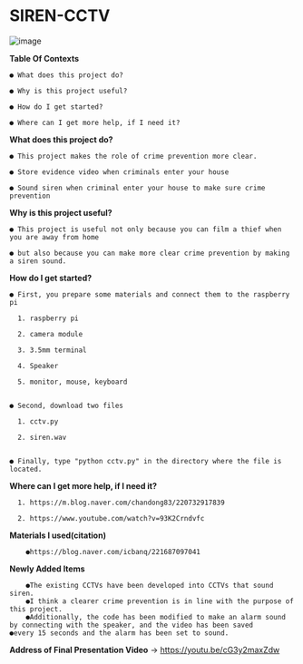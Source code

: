 # SIREN-CCTV

![image](https://user-images.githubusercontent.com/54634455/84468402-b3947680-acb9-11ea-9dfd-8c77789e8cc7.png)


**Table Of Contexts**


    ● What does this project do?
  
    ● Why is this project useful?
  
    ● How do I get started?
  
    ● Where can I get more help, if I need it?


**What does this project do?**

    ● This project makes the role of crime prevention more clear.
    
    ● Store evidence video when criminals enter your house
  
    ● Sound siren when criminal enter your house to make sure crime prevention
  
   
**Why is this project useful?**

    ● This project is useful not only because you can film a thief when you are away from home 
  
    ● but also because you can make more clear crime prevention by making a siren sound.
  
   
**How do I get started?**

    ● First, you prepare some materials and connect them to the raspberry pi
  
      1. raspberry pi
    
      2. camera module
    
      3. 3.5mm terminal
    
      4. Speaker
    
      5. monitor, mouse, keyboard
    

    ● Second, download two files 
  
      1. cctv.py
    
      2. siren.wav
    
  
    ● Finally, type "python cctv.py" in the directory where the file is located.
  
      
 **Where can I get more help, if I need it?**
 
      1. https://m.blog.naver.com/chandong83/220732917839
  
      2. https://www.youtube.com/watch?v=93K2Crndvfc
      
**Materials I used(citation)**

        ●https://blog.naver.com/icbanq/221687097041

**Newly Added Items**

        ●The existing CCTVs have been developed into CCTVs that sound siren.
        ●I think a clearer crime prevention is in line with the purpose of this project. 
        ●Additionally, the code has been modified to make an alarm sound by connecting with the speaker, and the video has been saved           ●every 15 seconds and the alarm has been set to sound.

  
  **Address of Final Presentation Video**
      -> https://youtu.be/cG3y2maxZdw
  
